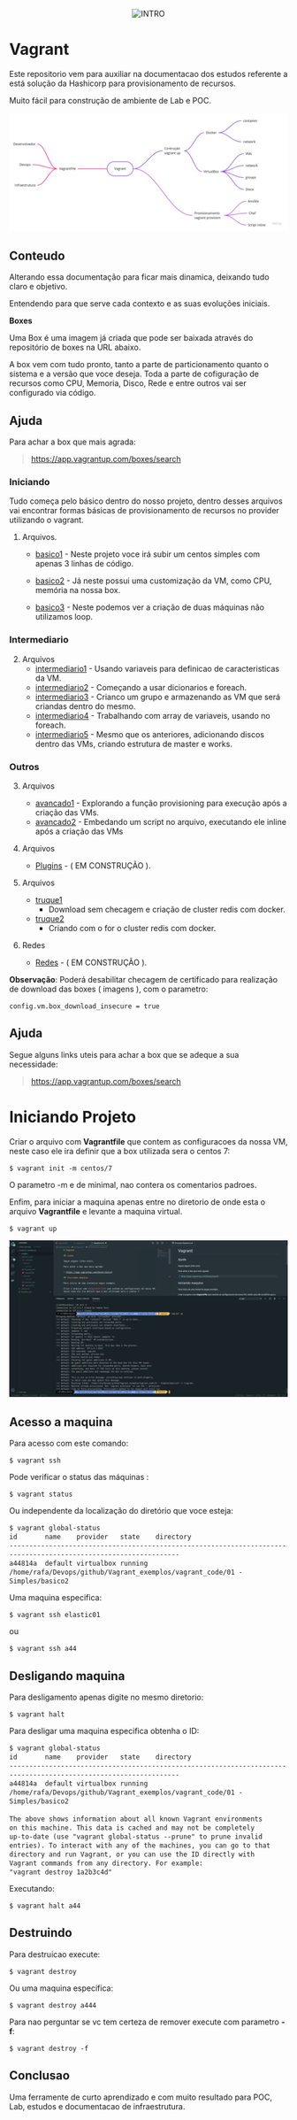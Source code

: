 <div align="center">

![INTRO](https://images.unsplash.com/photo-1505330622279-bf7d7fc918f4?ixlib=rb-1.2.1&ixid=MnwxMjA3fDB8MHxwaG90by1wYWdlfHx8fGVufDB8fHx8&auto=format&fit=crop&w=1080&q=80)

</div>
   
# Vagrant

Este repositorio vem para auxiliar na documentacao dos estudos referente a está solução da Hashicorp para provisionamento de recursos.

Muito fácil para construção de ambiente de Lab e POC.

![VSCODE](.images/mapamental.jpg)

## Conteudo

Alterando essa documentação para ficar mais dinamica, deixando tudo claro e objetivo.

Entendendo para que serve cada contexto e as suas evoluções iniciais.

**Boxes**

Uma Box é uma imagem já criada que pode ser baixada através do repositório de boxes na URL abaixo.

A box vem com tudo pronto, tanto a parte de particionamento quanto o sistema e a versão que voce deseja. Toda a parte de cofiguração de recursos como CPU, Memoria, Disco, Rede e entre outros vai ser configurado via código.

## Ajuda

Para achar a box que mais agrada:

> https://app.vagrantup.com/boxes/search

### Iniciando


Tudo começa pelo básico dentro do nosso projeto, dentro desses arquivos vai encontrar formas básicas de provisionamento de recursos no provider utilizando o vagrant.

1. Arquivos.
    * [basico1](./vagrant_code/01-Basico/basico1/) - Neste projeto voce irá subir um centos simples com apenas 3 linhas de código.

    * [basico2](./vagrant_code/01-Basico/basico2/) - Já neste possui uma customização da VM, como CPU, memória na nossa box.
  
    * [basico3](./vagrant_code/01-Basico/basico3/) - Neste podemos ver a criação de duas máquinas não utilizamos loop.

### Intermediario

2. Arquivos
    * [intermediario1](./vagrant_code/02-Intermediario/inter1/) - Usando variaveis para definicao de caracteristicas da VM.
    * [intermediario2](./vagrant_code/02-Intermediario/inter2/) - Começando a usar dicionarios e foreach.
    * [intermediario3](./vagrant_code/02-Intermediario/inter3/) - Crianco um grupo e armazenando as VM que será criandas dentro do mesmo.
    * [intermediario4](./vagrant_code/02-Intermediario/inter4/) - Trabalhando com array de variaveis, usando no foreach.
    * [intermediario5](./vagrant_code/02-Intermediario/inter5/) - Mesmo que os anteriores, adicionando discos dentro das VMs, criando estrutura de master e works.

### Outros

3. Arquivos
    * [avancado1](./vagrant_code/03-Avancado/avanc1/) - Explorando a função provisioning para execução após a criação das VMs.
    * [avancado2](./vagrant_code/03-Avancado/avanc2/) - Embedando um script no arquivo, executando ele inline após a criação das VMs
    
4. Arquivos
    * [Plugins](./vagrant_code/97-plugins/plug1) - ( EM CONSTRUÇÃO ).

5. Arquivos
    * [truque1](./vagrant_code/98-truques/truque01/)
      * Download sem checagem e criação de cluster redis com docker.
    * [truque2](./vagrant_code/98-truques/truque02/)
      * Criando com o for o cluster redis com docker.

6. Redes
    * [Redes](./vagrant_code/99-provision/) - ( EM CONSTRUÇÃO ).


**Observação**: Poderá desabilitar checagem de certificado para realização de download das boxes ( imagens ), com o parametro:

```
config.vm.box_download_insecure = true
```


## Ajuda

Segue alguns links uteis para achar a box que se adeque a sua necessidade:

> https://app.vagrantup.com/boxes/search

# Iniciando Projeto

Criar o arquivo com **Vagrantfile** que contem as configuracoes da nossa VM, neste caso ele ira definir que a box utilizada sera o centos 7:

```
$ vagrant init -m centos/7
```

O parametro -m e de minimal, nao contera os comentarios padroes.


Enfim, para iniciar a maquina apenas entre no diretorio de onde esta o arquivo **Vagrantfile** e levante a maquina virtual.

```
$ vagrant up
```

![VSCODE](.images/img1.png)

## Acesso a maquina

Para acesso com este comando: 

```
$ vagrant ssh
```

Pode verificar o status das máquinas :

```
$ vagrant status
```

Ou independente da localização do diretório que voce esteja:

```
$ vagrant global-status
id       name    provider   state    directory                                                                   
-----------------------------------------------------------------------------------------------------------------
a44814a  default virtualbox running /home/rafa/Devops/github/Vagrant_exemplos/vagrant_code/01 - Simples/basico2 
```

Uma maquina especifica:

``` 
$ vagrant ssh elastic01
```

ou 

```
$ vagrant ssh a44
```

## Desligando maquina

Para desligamento apenas digite no mesmo diretorio:

```
$ vagrant halt
```

Para desligar uma maquina especifica obtenha o ID:

```
$ vagrant global-status
id       name    provider   state    directory                                                                   
-----------------------------------------------------------------------------------------------------------------
a44814a  default virtualbox running /home/rafa/Devops/github/Vagrant_exemplos/vagrant_code/01 - Simples/basico2 
 
The above shows information about all known Vagrant environments
on this machine. This data is cached and may not be completely
up-to-date (use "vagrant global-status --prune" to prune invalid
entries). To interact with any of the machines, you can go to that
directory and run Vagrant, or you can use the ID directly with
Vagrant commands from any directory. For example:
"vagrant destroy 1a2b3c4d"
```

Executando:

```
$ vagrant halt a44
```

## Destruindo

Para destruicao execute:

```
$ vagrant destroy 
```

Ou uma maquina especifica:

```
$ vagrant destroy a444
```

Para nao perguntar se vc tem certeza de remover execute com parametro **-f**:

```
$ vagrant destroy -f 
```

## Conclusao

Uma ferramente de curto aprendizado e com muito resultado para POC, Lab, estudos e documentacao de infraestrutura.
